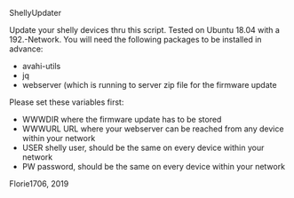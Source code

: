 ShellyUpdater

Update your shelly devices thru this script.
Tested on Ubuntu 18.04 with a 192.-Network.
You will need the following packages to be installed in advance:
- avahi-utils
- jq
- webserver (which is running to server zip file for the firmware update

Please set these variables first:
- WWWDIR where the firmware update has to be stored
- WWWURL URL where your webserver can be reached from any device within your network
- USER shelly user, should be the same on every device within your network
- PW password, should be the same on every device within your network

Florie1706, 2019
